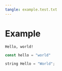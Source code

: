 ```yaml
---
tangle: example.test.txt
---
```


# Example

```text
Hello, world!
```

```javascript
const hello = "world"
```

```cpp
string Hello = "World";
```
